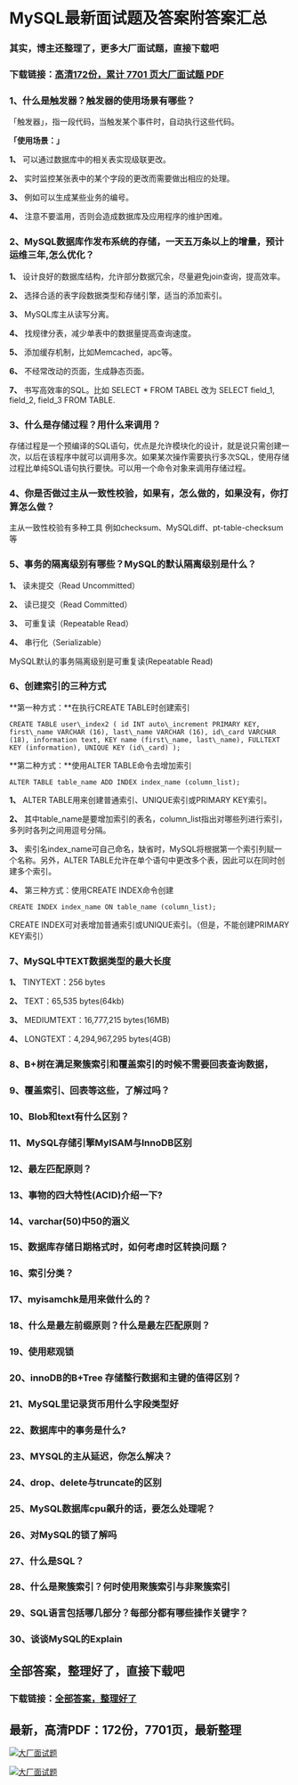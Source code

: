 # MySQL最新面试题及答案附答案汇总

### 其实，博主还整理了，更多大厂面试题，直接下载吧

### 下载链接：[高清172份，累计 7701 页大厂面试题  PDF](https://github.com/souyunku/DevBooks/blob/master/docs/index.md)



### 1、什么是触发器？触发器的使用场景有哪些？

「触发器」，指一段代码，当触发某个事件时，自动执行这些代码。

**「使用场景：」**

**1、** 可以通过数据库中的相关表实现级联更改。

**2、** 实时监控某张表中的某个字段的更改而需要做出相应的处理。

**3、** 例如可以生成某些业务的编号。

**4、** 注意不要滥用，否则会造成数据库及应用程序的维护困难。


### 2、MySQL数据库作发布系统的存储，一天五万条以上的增量，预计运维三年,怎么优化？

**1、** 设计良好的数据库结构，允许部分数据冗余，尽量避免join查询，提高效率。

**2、** 选择合适的表字段数据类型和存储引擎，适当的添加索引。

**3、** MySQL库主从读写分离。

**4、** 找规律分表，减少单表中的数据量提高查询速度。

**5、** 添加缓存机制，比如Memcached，apc等。

**6、** 不经常改动的页面，生成静态页面。

**7、** 书写高效率的SQL。比如 SELECT * FROM TABEL 改为 SELECT field_1, field_2, field_3 FROM TABLE.


### 3、什么是存储过程？用什么来调用？

存储过程是一个预编译的SQL语句，优点是允许模块化的设计，就是说只需创建一次，以后在该程序中就可以调用多次。如果某次操作需要执行多次SQL，使用存储过程比单纯SQL语句执行要快。可以用一个命令对象来调用存储过程。


### 4、你是否做过主从一致性校验，如果有，怎么做的，如果没有，你打算怎么做？

主从一致性校验有多种工具 例如checksum、MySQLdiff、pt-table-checksum等


### 5、事务的隔离级别有哪些？MySQL的默认隔离级别是什么？

**1、** 读未提交（Read Uncommitted）

**2、** 读已提交（Read Committed）

**3、** 可重复读（Repeatable Read）

**4、** 串行化（Serializable）

MySQL默认的事务隔离级别是可重复读(Repeatable Read)


### 6、创建索引的三种方式

**第一种方式：**在执行CREATE TABLE时创建索引

```
CREATE TABLE user\_index2 ( id INT auto\_increment PRIMARY KEY, first\_name VARCHAR (16), last\_name VARCHAR (16), id\_card VARCHAR (18), information text, KEY name (first\_name, last\_name), FULLTEXT KEY (information), UNIQUE KEY (id\_card) );
```

**第二种方式：**使用ALTER TABLE命令去增加索引

```
ALTER TABLE table_name ADD INDEX index_name (column_list);
```

**1、** ALTER TABLE用来创建普通索引、UNIQUE索引或PRIMARY KEY索引。

**2、** 其中table_name是要增加索引的表名，column_list指出对哪些列进行索引，多列时各列之间用逗号分隔。

**3、** 索引名index_name可自己命名，缺省时，MySQL将根据第一个索引列赋一个名称。另外，ALTER TABLE允许在单个语句中更改多个表，因此可以在同时创建多个索引。

**4、** 第三种方式：使用CREATE INDEX命令创建

```
CREATE INDEX index_name ON table_name (column_list);
```

CREATE INDEX可对表增加普通索引或UNIQUE索引。（但是，不能创建PRIMARY KEY索引）


### 7、MySQL中TEXT数据类型的最大长度

**1、** TINYTEXT：256 bytes

**2、** TEXT：65,535 bytes(64kb)

**3、** MEDIUMTEXT：16,777,215 bytes(16MB)

**4、** LONGTEXT：4,294,967,295 bytes(4GB)


### 8、B+树在满足聚簇索引和覆盖索引的时候不需要回表查询数据，
### 9、覆盖索引、回表等这些，了解过吗？
### 10、Blob和text有什么区别？
### 11、MySQL存储引擎MyISAM与InnoDB区别
### 12、最左匹配原则？
### 13、事物的四大特性(ACID)介绍一下?
### 14、varchar(50)中50的涵义
### 15、数据库存储日期格式时，如何考虑时区转换问题？
### 16、索引分类？
### 17、myisamchk是用来做什么的？
### 18、什么是最左前缀原则？什么是最左匹配原则？
### 19、使用悲观锁
### 20、innoDB的B+Tree 存储整行数据和主键的值得区别？
### 21、MySQL里记录货币用什么字段类型好
### 22、数据库中的事务是什么?
### 23、MYSQL的主从延迟，你怎么解决？
### 24、drop、delete与truncate的区别
### 25、MySQL数据库cpu飙升的话，要怎么处理呢？
### 26、对MySQL的锁了解吗
### 27、什么是SQL？
### 28、什么是聚簇索引？何时使用聚簇索引与非聚簇索引
### 29、SQL语言包括哪几部分？每部分都有哪些操作关键字？
### 30、谈谈MySQL的Explain




## 全部答案，整理好了，直接下载吧

### 下载链接：[全部答案，整理好了](https://www.souyunku.com/wp-content/uploads/weixin/githup-weixin-2.png)




## 最新，高清PDF：172份，7701页，最新整理

[![大厂面试题](https://www.souyunku.com/wp-content/uploads/weixin/mst.png "架构师专栏")](https://www.souyunku.com/wp-content/uploads/weixin/githup-weixin.png "架构师专栏")

[![大厂面试题](https://www.souyunku.com/wp-content/uploads/weixin/githup-weixin.png "架构师专栏")](https://www.souyunku.com/wp-content/uploads/weixin/githup-weixin.png "架构师专栏")
